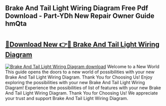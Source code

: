 ## Brake And Tail Light Wiring Diagram Free Pdf Download - Part-YDh New Repair Owner Guide hmQta

# <h2><a href="http://dfnyzl.blite.top/?on=Brake+And+Tail+Light+Wiring+Diagram">🔗Download New 👉🔴 Brake And Tail Light Wiring Diagram</a></h2>

[![Brake And Tail Light Wiring Diagram download](https://i.imgur.com/lujVjoI.png)](http://dfnyzl.blite.top/?on=Brake+And+Tail+Light+Wiring+Diagram)
Welcome to a New World This guide opens the doors to a new world of possibilities with your new Brake And Tail Light Wiring Diagram. Thank You for Choosing Us! Enjoy exploring the possibilities with your new Brake And Tail Light Wiring Diagram! Experience the possibilities of list of features with your new Brake And Tail Light Wiring Diagram. Thank You for Choosing Us! We appreciate your trust and support Brake And Tail Light Wiring Diagram.
